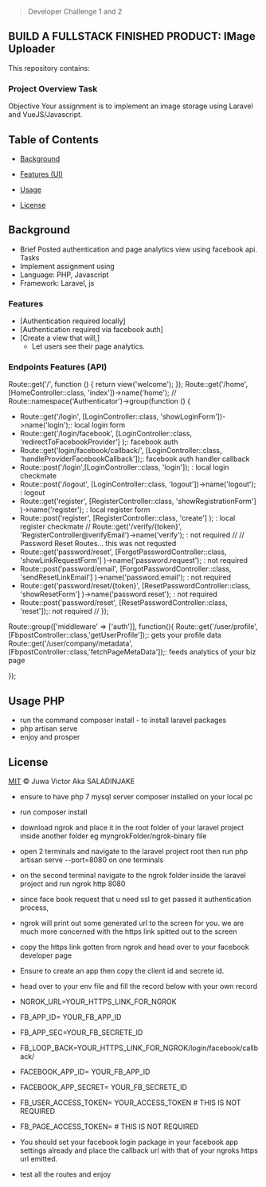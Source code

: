 

>   Developer Challenge 1  and 2

## BUILD A FULLSTACK FINISHED PRODUCT: IMage Uploader
This repository contains:

### Project Overview Task

Objective
Your assignment is to implement an image storage using Laravel and VueJS/Javascript.


## Table of Contents

- [Background](#background)
- [Features (UI)](###Features)
- [Usage](#usage)



- [License](#license)

## Background
 - Brief
 Posted authentication and page analytics view using facebook api.
 Tasks
 - Implement assignment using
 - Language: PHP, Javascript
 - Framework: Laravel,  js



 ### Features
 - [Authentication required locally]
 - [Authentication required via facebook auth]
 - [Create a view that will,]
     * Let users see their page analytics.




### Endpoints Features (API)
Route::get('/', function () {
    return view('welcome');
});
Route::get('/home', [HomeController::class, 'index'])->name('home');
// Route::namespace('Authenticator')->group(function () {
  -  Route::get('/login', [LoginController::class, 'showLoginForm'])->name('login');: local login form
  -  Route::get('/login/facebook',  [LoginController::class, 'redirectToFacebookProvider'] );: facebook auth
  -  Route::get('login/facebook/callback/',  [LoginController::class, 'handleProviderFacebookCallback']);: facebook auth handler callback
  -  Route::post('/login',[LoginController::class, 'login']); : local login checkmate
  -  Route::post('/logout',  [LoginController::class, 'logout'])->name('logout'); : logout
  -  Route::get('register', [RegisterController::class, 'showRegistrationForm'] )->name('register'); : local register form
  -  Route::post('register', [RegisterController::class, 'create'] ); : local register checkmate
    // Route::get('/verify/{token}', 'RegisterController@verifyEmail')->name('verify');  : not required
    // // Password Reset Routes... this was not requsted
  -  Route::get('password/reset', [ForgotPasswordController::class, 'showLinkRequestForm'] )->name('password.request'); : not required
  -  Route::post('password/email', [ForgotPasswordController::class, 'sendResetLinkEmail'] )->name('password.email'); : not required
  -  Route::get('password/reset/{token}', [ResetPasswordController::class, 'showResetForm'] )->name('password.reset'); : not required
  -  Route::post('password/reset',  [ResetPasswordController::class, 'reset']);: not required
// });


Route::group(['middleware' => ['auth']], function(){
    Route::get('/user/profile', [FbpostController::class,'getUserProfile']);: gets your profile data
    Route::get('/user/company/metadata', [FbpostController::class,'fetchPageMetaData']);: feeds analytics of your biz page

});



## Usage PHP
- run the command composer install    - to install laravel packages
- php artisan serve
- enjoy and prosper

## License

[MIT](LICENSE) © Juwa Victor Aka SALADINJAKE
- ensure to have php 7 mysql server composer installed on your local pc
- run composer install
- download ngrok and place it in the root folder of your laravel project inside another folder eg myngrokFolder/ngrok-binary file
- open 2 terminals and  navigate to the laravel project root then run php artisan serve --port=8080 on one terminals
- on the second terminal navigate to the ngrok folder inside the laravel project and run ngrok http 8080
- since face book request that u need ssl to get passed it authentication process,
- ngrok will print out some generated url to the screen for you. we are much more concerned with the https link spitted out to the screen
- copy the https link gotten from ngrok and head over to your facebook developer page
- Ensure to create an app then copy the client id and secrete id.
- head over to your env file and fill the record below with your own record
- NGROK_URL=YOUR_HTTPS_LINK_FOR_NGROK
- FB_APP_ID= YOUR_FB_APP_ID
- FB_APP_SEC=YOUR_FB_SECRETE_ID
- FB_LOOP_BACK=YOUR_HTTPS_LINK_FOR_NGROK/login/facebook/callback/
- FACEBOOK_APP_ID= YOUR_FB_APP_ID
- FACEBOOK_APP_SECRET= YOUR_FB_SECRETE_ID
- FB_USER_ACCESS_TOKEN= YOUR_ACCESS_TOKEN # THIS IS NOT REQUIRED
- FB_PAGE_ACCESS_TOKEN= # THIS IS NOT REQUIRED


- You should set your facebook login package in your facebook app settings already and place the callback url with that of your ngroks https url emitted.
- test all the routes and enjoy

